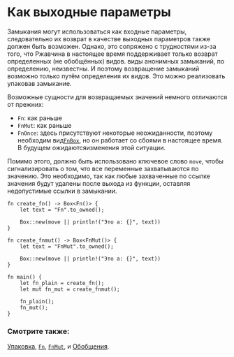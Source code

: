 # Как выходные параметры

Замыкания могут использоваться как входные параметры, следовательно их возврат в
качестве выходных параметров также должен быть возможен. Однако, это сопряжено
с трудностями из-за того, что Ржавчина в настоящее время поддерживает только возврат
определенных (не обобщённых) видов. виды анонимных замыканий, по определению,
неизвестны. И поэтому возвращение замыканий возможно только путём определения
их видов. Это можно реализовать упаковав замыкание.

Возможные сущности для возвращаемых значений немного отличаются от прежних:

- `Fn`: как раньше
- `FnMut`: как раньше
- `FnOnce`: здесь присутствуют некоторые неожиданности, поэтому необходим вид[`FnBox`](https://doc.rust-lang.org/std/boxed/trait.FnBox.html), но он работает со сбоями в настоящее время. В будущем ожидаютсяизменения этой ситуации.

Помимо этого, должно быть использовано ключевое слово `move`, чтобы
сигнализировать о том, что все переменные захватываются по значению. Это
необходимо, так как любые захваченные по ссылке значения будут удалены после
выхода из функции, оставляя недопустимые ссылки в замыкании.

```rust,editable
fn create_fn() -> Box<Fn()> {
    let text = "Fn".to_owned();

    Box::new(move || println!("Это a: {}", text))
}

fn create_fnmut() -> Box<FnMut()> {
    let text = "FnMut".to_owned();

    Box::new(move || println!("Это a: {}", text))
}

fn main() {
    let fn_plain = create_fn();
    let mut fn_mut = create_fnmut();

    fn_plain();
    fn_mut();
}
```

### Смотрите также:

[Упаковка](../../std/box.md), [`Fn`](https://doc.rust-lang.org/std/ops/trait.Fn.html), [`FnMut`](https://doc.rust-lang.org/std/ops/trait.FnMut.html), и [Обобщения](../../generics.md).
